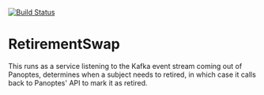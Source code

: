 [![Build Status](https://travis-ci.org/zooniverse/retirement_swap.svg)](https://travis-ci.org/zooniverse/retirement_swap)

# RetirementSwap

This runs as a service listening to the Kafka event stream coming out of Panoptes,
determines when a subject needs to retired, in which case it calls back to Panoptes' API to mark it as retired.
